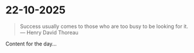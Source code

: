 # 22-10-2025

> Success usually comes to those who are too busy to be looking for it. — Henry David Thoreau

Content for the day...
